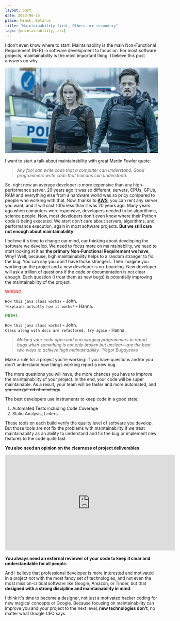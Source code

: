 ```yaml
---
layout: post
date: 2023-06-25
place: Minsk, Belarus
title: "Maintainability first, Others are secondary"
tags: [maintainability, arc]
---
```


I don't even know where to start.
Maintainability is the main Non-Functional Requirement (NFR) in software development to focus on.
For most software projects, maintainability is the most important thing.
I believe this post answers on why.

<!--more-->

<img src="/assets/images/2023/06/broen-gang.png">

I want to start a talk about maintainability with great Martin Fowler quote:

> _Any fool can write code that a computer can understand.
Good programmers write code that humans can understand._

So, right now an average developer is more expensive than any high-performance server.
20 years ago it was so different, servers, CPUs, GPUs, RAM and everything else
from a hardware world was so pricy compared to people who working with that.
Now, thanks to **[AWS](https://aws.amazon.com)**, you can rent any server you want,
and it will cost 100x less than it was 20 years ago.
Many years ago when computers were expensive, developers needed to be algorithmic, science people.
Now, most developers don't even know where their Python code is being executed.
We start don't care about servers, algorithms, and performance execution,
again in most software projects.
**But we still care not enough about maintainability**.

I believe it's time to change our mind, our thinking about developing the software we develop.
We need to focus more on maintainability,
we need to start looking at it as **the primary Non-Functional Requirement we have**.
Why?
Well, because, high maintainability helps to a random stranger to fix the bug.
You can say you don't have those strangers.
Then imagine you working on the project and a new developer is on-boarding.
New developer will ask a trillion of questions if
the code or documentation is not clear enough.
Each question (I treat them as new bugs) is potentially
improving the maintainability of the project.

<span style="color:red">WRONG</span>.

`How this java class works?` - John.
<br>
`*explains actually how it works*` - Hanna.

<span style="color:green">RIGHT</span>.

`How this java class works?` - John.
<br>
`Class along with docs are refactored, try again` - Hanna.

> _Making your code open and encouraging programmers to report bugs when something
is not only broken but unclear—are the best two ways to achieve high maintainability.
-Yegor Bugayenko_

Make a rule for a project you're working:
if you have questions and/or you don't understand how things working report a new bug.

The more questions you will have,
the more chances you have to improve the maintainability of your project.
In the end, your code will be super maintainable.
As a result, your team will be faster and more automated, and ~~you can get rid of meetings~~.

The best developers use instruments to keep code in a good state:
1. Automated Tests including Code Coverage
2. Static Analysis, Linters

These tools on each build verify the quality level of software you develop.
But those tools are not fix the problems with maintainability
if we treat maintainability as an ability to understand and
fix the bug or implement new features to the code quite fast.

**You also need an opinion on the clearness of project deliverables.**
<iframe width="560" height="315" src="https://www.youtube.com/embed/9tC7p2UTLsU" title="YouTube video player" frameborder="0" allow="accelerometer; autoplay; clipboard-write; encrypted-media; gyroscope; picture-in-picture; web-share" allowfullscreen></iframe>

**You always need an external reviewer of your code
to keep it clear and understandable for all people.**

And I believe that professional developer is more interested and motivated
in a project not with the most fancy set of technologies,
and not even the most mission-critical software like Google, Amazon, or Tinder,
but that **designed with a strong discipline and maintainability in mind**.

I think it's time to become a designer,
not just a motivated hacker coding for new magical concepts or Google.
Because focusing on maintainability can improve you and your project to the next level,
**new technologies don't**, no matter what Google CEO says.
